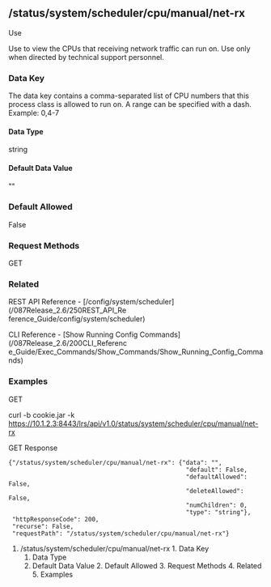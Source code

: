 ## /status/system/scheduler/cpu/manual/net-rx

Use

Use to view the CPUs that receiving network traffic can run on. Use only when
directed by technical support personnel.

### Data Key

The data key contains a comma-separated list of CPU numbers that this process
class is allowed to run on. A range can be specified with a dash. Example:
0,4-7

#### Data Type

string

#### Default Data Value

""

### Default Allowed

False

### Request Methods

GET

### Related

REST API Reference - [/config/system/scheduler](/087Release_2.6/250REST_API_Re
ference_Guide/config/system/scheduler)

CLI Reference - [Show Running Config Commands](/087Release_2.6/200CLI_Referenc
e_Guide/Exec_Commands/Show_Commands/Show_Running_Config_Commands)

### Examples

GET

curl -b cookie.jar -k
https://10.1.2.3:8443/lrs/api/v1.0/status/system/scheduler/cpu/manual/net-rx

GET Response

    
    
    {"/status/system/scheduler/cpu/manual/net-rx": {"data": "",
                                                     "default": False,
                                                     "defaultAllowed": False,
                                                     "deleteAllowed": False,
                                                     "numChildren": 0,
                                                     "type": "string"},
     "httpResponseCode": 200,
     "recurse": False,
     "requestPath": "/status/system/scheduler/cpu/manual/net-rx"}
    

  1. /status/system/scheduler/cpu/manual/net-rx
    1. Data Key
      1. Data Type
      2. Default Data Value
    2. Default Allowed
    3. Request Methods
    4. Related
    5. Examples

